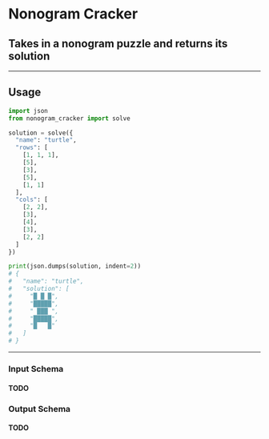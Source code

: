 
# Nonogram Cracker

## Takes in a nonogram puzzle and returns its solution

---

## Usage

```python
import json
from nonogram_cracker import solve

solution = solve({
  "name": "turtle",
  "rows": [
    [1, 1, 1],
    [5],
    [3],
    [5],
    [1, 1]
  ],
  "cols": [
    [2, 2],
    [3],
    [4],
    [3],
    [2, 2]
  ]
})

print(json.dumps(solution, indent=2))
# {
#   "name": "turtle",
#   "solution": [
#     "█ █ █",
#     "█████",
#     " ███ ",
#     "█████",
#     "█   █"
#   ]
# }
```

---

### Input Schema
#### TODO

### Output Schema
#### TODO
